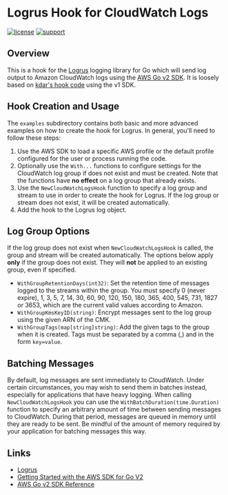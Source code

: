 # Logrus Hook for CloudWatch Logs

[![license](https://img.shields.io/badge/license-apache-blue.svg)](https://github.com/josh-hogle/logrus-cloudwatch-hook/blob/trunk/LICENSE)
[![support](https://img.shields.io/badge/support-community-purple.svg)](https://github.com/josh-hogle/logrus-cloudwatch-hook)

## Overview

This is a hook for the [Logrus](https://github.com/sirupsen/logrus) logging library for Go which will send log output to Amazon CloudWatch logs using the [AWS Go v2 SDK](https://pkg.go.dev/github.com/aws/aws-sdk-go-v2/). It is loosely based on [kdar's hook code](https://github.com/kdar/logrus-cloudwatchlogs) using the v1 SDK.

## Hook Creation and Usage

The `examples` subdirectory contains both basic and more advanced examples on how to create the hook for Logrus. In general, you'll need to follow these steps:

1. Use the AWS SDK to load a specific AWS profile or the default profile configured for the user or process running the code.
2. Optionally use the `With...` functions to configure settings for the CloudWatch log group if does not exist and must be created. Note that the functions have **no effect** on a log group that already exists.
3. Use the `NewCloudWatchLogsHook` function to specify a log group and stream to use in order to create the hook for Logrus. If the log group or stream does not exist, it will be created automatically.
4. Add the hook to the Logrus log object.

## Log Group Options

If the log group does not exist when `NewCloudWatchLogsHook` is called, the group and stream will be created automatically. The options below apply **only** if the group does not exist. They will **not** be applied to an existing group, even if specified.

- `WithGroupRetentionDays(int32)`: Set the retention time of messages logged to the streams within the group. You must specify 0 (never expire), 1, 3, 5, 7, 14, 30, 60, 90, 120, 150, 180, 365, 400, 545, 731, 1827 or 3653, which are the current valid values according to Amazon.
- `WithGroupKmsKeyID(string)`: Encrypt messages sent to the log group using the given ARN of the CMK.
- `WithGroupTags(map[string]string)`: Add the given tags to the group when it is created. Tags must be separated by a comma (,) and in the form `key=value`.

## Batching Messages

By default, log messages are sent immediately to CloudWatch. Under certain circumstances, you may wish to send them in batches instead, especially for applications that have heavy logging. When calling `NewCloudWatchLogsHook` you can use the `WithBatchDuration(time.Duration)` function to specify an arbitrary amount of time between sending messages to CloudWatch. During that period, messages are queued in memory until they are ready to be sent. Be mindful of the amount of memory required by your application for batching messages this way.

## Links

- [Logrus](https://github.com/sirupsen/logrus) 
- [Getting Started with the AWS SDK for Go V2](https://aws.github.io/aws-sdk-go-v2/docs/getting-started/)
- [AWS Go v2 SDK Reference](https://pkg.go.dev/github.com/aws/aws-sdk-go-v2/)
